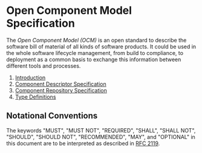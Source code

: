 # Open Component Model Specification

The *Open Component Model (OCM)* is an open standard to describe the software bill of material of all kinds of 
software products. It could be used in the whole software lifecycle management, from build to compliance, to deployment
as a common basis to exchange this information between different tools and processes.

1. [Introduction](./01-introduction.md)
2. [Component Descriptor Specification](./02-component-descriptor.md)
3. [Component Repository Specification](./03-component-repository.md)
4. [Type Definitions](./04-type-definitions.md)

## Notational Conventions
The keywords "MUST", "MUST NOT", "REQUIRED", "SHALL", "SHALL NOT", "SHOULD", "SHOULD NOT", "RECOMMENDED", "MAY", 
and "OPTIONAL" in this document are to be interpreted as described in [RFC 2119](https://www.rfc-editor.org/info/rfc2119).
